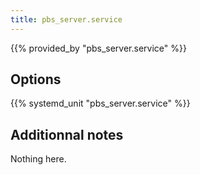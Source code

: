 ```yaml
---
title: pbs_server.service
---
```


{{% provided_by "pbs_server.service" %}}

## Options

{{% systemd_unit "pbs_server.service" %}}

## Additionnal notes

Nothing here.